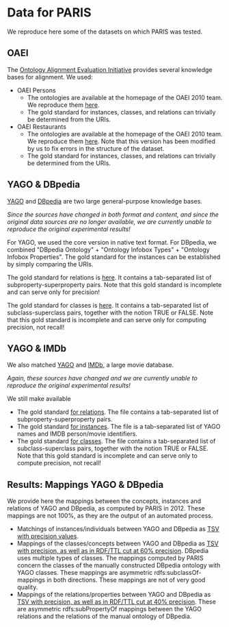 Data for PARIS
==============

We reproduce here some of the datasets on which PARIS was tested.

OAEI
----

The [Ontology Alignment Evaluation Initiative](https://oaei.ontologymatching.org/) provides several knowledge bases for alignment. We used:
* OAEI Persons
  - The ontologies are available at the homepage of the OAEI 2010 team. We reproduce them [here](../data/oaei-persons.zip).
  - The gold standard for instances, classes, and relations can trivially be determined from the URIs. 
* OAEI Restaurants
  - The ontologies are available at the homepage of the OAEI 2010 team. We reproduce them [here](../data/oaei-restaurants.zip). Note that this version has been modified by us to fix errors in the structure of the dataset.
  - The gold standard for instances, classes, and relations can trivially be determined from the URIs. 

YAGO & DBpedia
-----

[YAGO](https://yago-knowledge.org) and [DBpedia](https://www.dbpedia.org/) are two large general-purpose knowledge bases.

*Since the sources have changed in both format and content, and since the original data sources are no longer available, we are currently unable to reproduce the original experimental results!*

For YAGO, we used the core version in native text format. For DBpedia, we combined "DBpedia Ontology" + "Ontology Infobox Types" + "Ontology Infobox Properties". The gold standard for the instances can be established by simply comparing the URIs.

The gold standard for relations is [here](../data/yago-dbpedia-relations-gold.txt). It contains a tab-separated list of subproperty-superproperty pairs. Note that this gold standard is incomplete and can serve only for precision!

The gold standard for classes is [here](../data/yago-dbpedia-classes-gold.txt). It contains a tab-separated list of subclass-superclass pairs, together with the notion TRUE or FALSE. Note that this gold standard is incomplete and can serve only for computing precision, not recall! 

YAGO & IMDb
-------

We also matched [YAGO](https://yago-knowledge.org) and [IMDb](https://www.imdb.com/), a large movie database.

*Again, these sources have changed and we are currently unable to reproduce the original experimental results!*

We still make available 
- The gold standard [for relations](../data/yago-imdb-relations-gold.txt). The file contains a tab-separated list of subproperty-superproperty pairs.
- The gold standard [for instances](../data/yago-imdb-instances-gold.zip). The file is a tab-separated list of YAGO names and IMDB person/movie identifiers.
- The gold standard [for classes](../data/yago-imdb-classes-gold.txt). The file contains a tab-separated list of subclass-superclass pairs, together with the notion TRUE or FALSE. Note that this gold standard is incomplete and can serve only to compute precision, not recall! 

Results: Mappings YAGO & DBpedia
-----------

We provide here the mappings between the concepts, instances and relations of YAGO and DBpedia, as computed by PARIS in 2012. These mappings are not 100%, as they are the output of an automated process.

- Matchings of instances/individuals between YAGO and DBpedia as [TSV with precision values](../data/yago-dbpedia-instances-result.zip).
- Mappings of the classes/concepts between YAGO and DBpedia as [TSV with precision, as well as in RDF/TTL cut at 60% precision](../data/yago-dbpedia-classes-result.zip). DBpedia uses multiple types of classes. The mappings computed by PARIS concern the classes of the manually constructed DBpedia ontology with YAGO classes. These mappings are asymmetric rdfs:subclassOf-mappings in both directions. These mappings are not of very good quality.
- Mappings of the relations/properties between YAGO and DBpedia as [TSV with precision, as well as in RDF/TTL cut at 40% precision](../data/yago-dbpedia-relations-result.zip). These are asymmetric rdfs:subPropertyOf mappings between the YAGO relations and the relations of the manual ontology of DBpedia. 